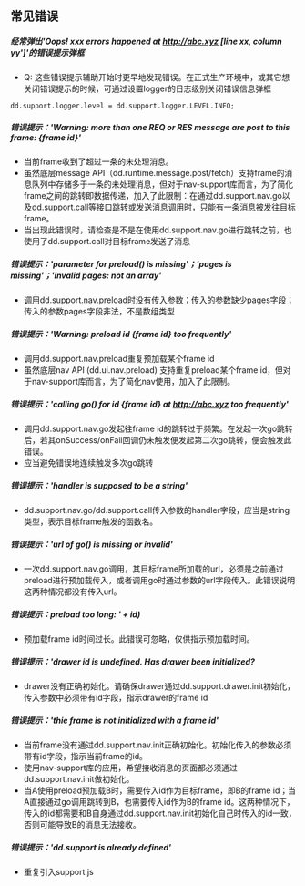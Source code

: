 ## 常见错误

##### 经常弹出'Oops! xxx errors happened at http://abc.xyz [line xx, column yy']'的错误提示弹框
* Q: 这些错误提示辅助开始时更早地发现错误。在正式生产环境中，或其它想关闭错误提示的时候，可通过设置logger的日志级别关闭错误信息弹框
```
dd.support.logger.level = dd.support.logger.LEVEL.INFO;
```

##### 错误提示：'Warning: more than one REQ or RES message are post to this frame: {frame id}'
* 当前frame收到了超过一条的未处理消息。
* 虽然底层message API（dd.runtime.message.post/fetch）支持frame的消息队列中存储多于一条的未处理消息，但对于nav-support库而言，为了简化frame之间的跳转即数据传递，加入了此限制：在通过dd.support.nav.go以及dd.support.call等接口跳转或发送消息调用时，只能有一条消息被发往目标frame。
* 当出现此错误时，请检查是不是在使用dd.support.nav.go进行跳转之前，也使用了dd.support.call对目标frame发送了消息

##### 错误提示：'parameter for preload() is missing'；'pages is missing'；'invalid pages: not an array'
* 调用dd.support.nav.preload时没有传入参数；传入的参数缺少pages字段；传入的参数pages字段非法，不是数组类型

##### 错误提示：'Warning: preload id {frame id} too frequently'
* 调用dd.support.nav.preload重复预加载某个frame id
* 虽然底层nav API (dd.ui.nav.preload) 支持重复preload某个frame id，但对于nav-support库而言，为了简化nav使用，加入了此限制。

##### 错误提示：'calling go() for id {frame id} at http://abc.xyz too frequently'
* 调用dd.support.nav.go发起往frame id的跳转过于频繁。在发起一次go跳转后，若其onSuccess/onFail回调仍未触发便发起第二次go跳转，便会触发此错误。
* 应当避免错误地连续触发多次go跳转

##### 错误提示：'handler is supposed to be a string'
* dd.support.nav.go/dd.support.call传入参数的handler字段，应当是string类型，表示目标frame触发的函数名。

##### 错误提示：'url of go() is missing or invalid'
* 一次dd.support.nav.go调用，其目标frame所加载的url，必须是之前通过preload进行预加载传入，或者调用go时通过参数的url字段传入。此错误说明这两种情况都没有传入url。

##### 错误提示：preload too long: ' + id)
* 预加载frame id时间过长。此错误可忽略，仅供指示预加载时间。

##### 错误提示：'drawer id is undefined. Has drawer been initialized?
* drawer没有正确初始化。请确保drawer通过dd.support.drawer.init初始化，传入参数中必须带有id字段，指示drawer的frame id

##### 错误提示：'thie frame is not initialized with a frame id'
* 当前frame没有通过dd.support.nav.init正确初始化。初始化传入的参数必须带有id字段，指示当前frame的id。
* 使用nav-support库的应用，希望接收消息的页面都必须通过dd.support.nav.init做初始化。
* 当A使用preload预加载B时，需要传入id作为目标frame，即B的frame id；当A直接通过go调用跳转到B，也需要传入id作为B的frame id。这两种情况下，传入的id都需要和B自身通过dd.support.nav.init初始化自己时传入的id一致，否则可能导致B的消息无法接收。

##### 错误提示：'dd.support is already defined'
* 重复引入support.js
